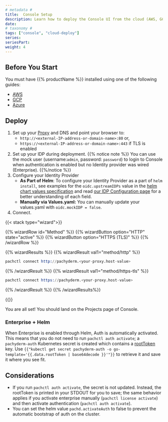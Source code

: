 ```yaml
---
# metadata # 
title:  Console Setup
description: Learn how to deploy the Console UI from the cloud (AWS, GCP, Azure).
date: 
# taxonomy #
tags: ["console", "cloud-deploy"]
series:
seriesPart:
weight: 4
--- 
```


<!-- Todo: evaluate if this doc is really needed still -->

## Before You Start 

You must have {{% productName %}} installed using one of the following guides:
  - [AWS](../aws/)
  - [GCP](../gcp/)
  - [Azure](../azure/)

## Deploy 

1. Set up your [Proxy](../../../manage/helm-values/proxy) and DNS and point your browser to:  
   - `http://<external-IP-address-or-domain-name>:80` or,
   - `https://<external-IP-address-or-domain-name>:443` if TLS is enabled
2. Set up your IDP during deployment.
   {{% notice note %}}
   You can use the mock user (username:`admin`, password: `password`) to login to Console when authentication is enabled but no Identity provider was wired (Enterprise).
   {{%/notice %}}
3. Configure your Identity Provider
    - **As Part of Helm**: To configure your Identity Provider as a part of `helm install`, see examples for the `oidc.upstreamIDPs` value in the [helm chart values specification](https://github.com/pachyderm/pachyderm/blob/42462ba37f23452a5ea764543221bf8946cebf4f/etc/helm/pachyderm/values.yaml#L461) and read [our IDP Configuration page](../../connectors) for a better understanding of each field. 
    - **Manually via Values.yaml:** You can manually update your values.yaml with `oidc.mockIDP = false`.
4. Connect.

{{< stack type="wizard">}}

{{% wizardRow id="Method" %}}
{{% wizardButton option="HTTP" state="active" %}}
{{% wizardButton option="HTTPS (TLS)" %}}
{{% /wizardRow %}}

{{% wizardResults %}}
{{% wizardResult val1="method/http" %}}
```s
pachctl connect http://pachyderm.<your-proxy.host-value>
```
{{% /wizardResult %}}
{{% wizardResult val1="method/https-tls" %}}
```s
pachctl connect https://pachyderm.<your-proxy.host-value>
```
{{% /wizardResult %}}
{{% /wizardResults%}}

{{</stack>}}

You are all set! 
You should land on the Projects page of Console.


### Enterprise + Helm

When Enterprise is enabled through Helm, Auth is automatically activated. This means that you do not need to run `pachctl auth activate`; a `pachyderm-auth` Kubernetes secret is created which contains a [rootToken](../../enterprise/activate-via-pachctl) key. Use `{{"kubectl get secret pachyderm-auth -o go-template='{{.data.rootToken | base64decode }}'"}}` to retrieve it and save it where you see fit.


## Considerations 

- If you run `pachctl auth activate`, the secret is not updated. Instead, the rootToken is printed in your STDOUT for you to save; the same behavior applies if you activate enterprise manually (`pachctl license activate`) and then activate authentication (`pachctl auth activate`).
- You can set the helm value `pachd.activateAuth` to false to prevent the automatic bootstrap of auth on the cluster.


